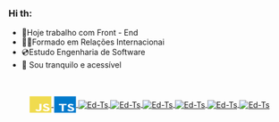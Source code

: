 ### Hi th:
- 🔭Hoje trabalho com Front - End
- 👨‍🎓Formado em Relações Internacionai
- 💿Estudo Engenharia de Software  
- 💪 Sou tranquilo e acessível

<div align="center">
  <a href="https://github.com/Ed Mangilli>
  
</div>
Pe<div style="display: inline_block"><br>

<div align="center">
  <a href="https://github.com/Ed Mangilli">
</div>


  <div style="display: inline_block"><br>  
  <img align="center" alt="Ed-Js" height="30" width="40" src="https://raw.githubusercontent.com/devicons/devicon/master/icons/javascript/javascript-plain.svg">
  
  

  <img align="center" alt="Ed-Ts" height="30" width="40" src="https://raw.githubusercontent.com/devicons/devicon/master/icons/typescript/typescript-plain.svg">
  
  

  <img align="center" alt="Ed-Ts" height="30" width="40" src="https://img.shields.io/badge/Gmail-D14836?style=for-the-badge&logo=gmail&logoColor=white">
  
  
 
  <img align="center" alt="Ed-Ts" height="30" width="40" src="https://img.shields.io/badge/GroupMe-00AFF0?style=for-the-badge&logo=groupme&logoColor=white">
  
  

  <img align="center" alt="Ed-Ts" height="30" width="40" src="https://img.shields.io/badge/icq_new-black?style=for-the-badge&logo=icq&logolColor=42F425">
  
  

  <img align="center" alt="Ed-Ts" height="30" width="40" src="https://img.shields.io/badge/Signal-%23039BE5.svg?&style=for-the-badge&logo=Signal&logoColor=white">
  
    

  <img align="center" alt="Ed-Ts" height="30" width="40" src="https://img.shields.io/badge/WhatsApp-25D366?style=for-the-badge&logo=whatsapp&logoColor=white">



  <img align="center" alt="Ed-Ts" height="30" width="40" src="https://i0.wp.com/techwek.com/wp-content/uploads/2021/02/gif-cachorro-1.gif?resize=480%2C480&ssl=1">
  
  





